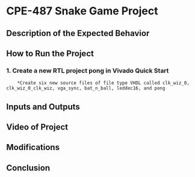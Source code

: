 # CPE-487 Snake Game Project

## Description of the Expected Behavior

## How to Run the Project
### 1. Create a new RTL project pong in Vivado Quick Start
        *Create six new source files of file type VHDL called clk_wiz_0, clk_wiz_0_clk_wiz, vga_sync, bat_n_ball, leddec16, and pong
## Inputs and Outputs

## Video of Project

## Modifications

## Conclusion
